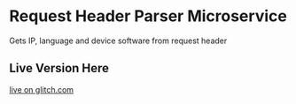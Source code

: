 # Request Header Parser Microservice
Gets IP, language and device software from request header
## Live Version Here
[live on glitch.com](https://learned-sprout.glitch.me/)
